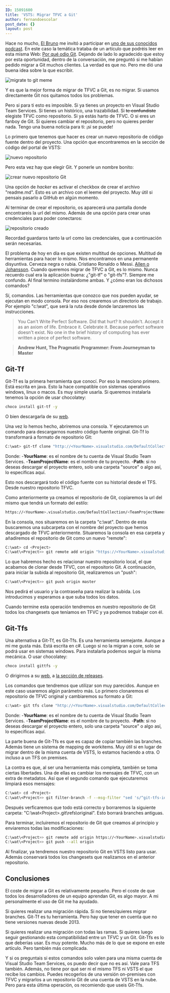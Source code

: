 ```yaml
---
ID: 15091600
title: 'VSTS: Migrar TFVC a Git'
author: fernandoescolar
post_date: {}
layout: post
---
```

Hace no mucho, [El Bruno](https://twitter.com/elbruno "El Bruno") me invitó a participar en [uno de sus conocidos podcast](https://elbruno.com/2016/08/30/podcast-por-que-odio-git/ "Podcast: Por qué odio Git"). En este caso la temática trataba de un artículo que podréis leer en esta misma Web: [Por qué odio Git](http://fernandoescolar.github.io/2016/02/16/por-que-odio-git/ "Artículo: por qué odio Git"). Dejando de lado lo agradecido que estoy por esta oportunidad, dentro de la conversación, me preguntó si me habían pedido migrar a Git muchos clientes. La verdad es que no. Pero me dió una buena idea sobre la que escribir.<!--break-->

![migrate to git meme]({{site.baseurl}}/public/uploads/2016/09/meme-migrate.jpg)

Y es que la mejor forma de migrar de TFVC a Git, es no migrar. Si usamos directamente Git nos quitamos todos los problemas. 

Pero si para ti esto es imposible. Si ya tienes un proyecto en Visual Studio Team Services. Si tienes un histórico, una trazabilidad. Si ~~te confundiste~~ elegiste TFVC como repositorio. Si ya estás harto de TFVC. O si eres un fanboy de Git. Si quieres cambiar el repositorio, pero no quieres perder nada. Tengo una buena noticia para ti: ¡sí se puede!

Lo primero que tenemos que hacer es crear un nuevo repositorio de código fuente dentro del proyecto. Una opción que encontraremos en la sección de código del portal de VSTS:

![nuevo repositorio]({{site.baseurl}}/public/uploads/2016/09/migrate-git-1.png)

Pero esta vez hay que elegir Git. Y ponerle un nombre bonito:

![crear nuevo repositorio Git]({{site.baseurl}}/public/uploads/2016/09/migrate-git-2.png) 

Una opción de _hacker_ es activar el checkbox de crear el archivo "readme.md". Esto es un archivo con el leeme del proyecto. Muy útil si pensais pasarlo a GitHub en algún momento.

Al terminar de crear el repositorio, os aparecerá una pantalla donde encontrareis la url del mismo. Además de una opción para crear unas credenciales para poder conectaros:

![repositorio creado]({{site.baseurl}}/public/uploads/2016/09/migrate-git-3.png) 

Recordad guardaros tanto la url como las credenciales, que a continuación serán necesarias.

El problema de hoy en día es que existen multitud de opciones. Multitud de herramientas para hacer lo mismo. Nos encontramos en una permanente disyuntiva. Cerveza negra o rubia. Cristiano Ronaldo o Messi. [Allen o Johansson](http://www.fangazing.com/berto/algo_para_pensar_01__la_disyuntiva_allen__johansson/43&style=flat "Disyuntiva Allen-Johansson"). Cuando queremos migrar de TFVC a Git, es lo mismo. Nunca recuerdo cual era la aplicación buena: ¿"git-tf" o "git-tfs"?. Siempre me confundo. Al final termino instalándome ambas. Y ¿cómo eran los dichosos comandos?

Sí, comandos. Las herramientas que conozco que nos pueden ayudar, se ejecutan en modo consola. Por eso nos crearemos un directorio de trabajo. Por ejemplo "c:\wat", que será la ruta desde donde lanzaremos las instrucciones.

> You Can't Write Perfect Software. Did that hurt? It shouldn't. Accept it as an axiom of life. Embrace it. Celebrate it. Because perfect software doesn't exist. No one in the brief history of computing has ever written a piece of perfect software.

> **Andrew Hunt, The Pragmatic Programmer: From Journeyman to Master**

## Git-Tf
Git-Tf es la primera herramienta que conocí. Por eso la menciono primero. Está escrita en java. Esto la hace compatible con sistemas operativos windows, linux o macos. Es muy simple usarla. Si queremos instalarla tenemos la opción de usar chocolatey:

```bash
choco install git-tf -y
```

O bien descargarla de su [web](https://gittf.codeplex.com/ "Git-Tf").
 
Una vez lo hemos hecho, abriremos una consola. Y ejecutaremos un comando para descargarnos nuestro código fuente original. Git-Tf lo transformará a formato de repositorio Git:
 
```bash
C:\wat> git-tf clone "http://<YourName>.visualstudio.com/DefaultCollection/" "$/<TeamProjectName>/<Path>" –deep
```

Donde:
-**YourName**: es el nombre de tu cuenta de Visual Studio Team Services.
-**TeamProjectName**: es el nombre de tu proyecto.
-**Path**: si no deseas descargar el proyecto entero, solo una carpeta "source" o algo así, lo especificas aquí.

Esto nos descargará todo el código fuente con su historial desde el TFS. Desde nuestro repositorio TFVC.
 
Como anteriormente ya creamos el repositorio de Git, copiaremos la url del mismo que tendrá un formato del estilo:

```bash
https://<YourName>.visualstudio.com/DefaultCollection/<TeamProjectName>/_git/<GitName>
```

En la consola, nos situaremos en la carpeta "c:\wat". Dentro de esta buscaremos una subcarpeta con el nombre del proyecto que hemos descargado de TFVC anteriormente. Situaremos la consola en esa carpeta y añadiremos el repositorio de Git como un nuevo "remote":

```bash
C:\wat> cd <Project>
C:\wat\<Project>> git remote add origin "https://<YourName>.visualstudio.com/DefaultCollection/<TeamProjectName>/_git/<GitName>"
```
 
Lo que habremos hecho es relacionar nuestro repositorio local, el que acabamos de clonar desde TFVC, con el repositorio Git. A continuación, para iniciar la subida al repositorio Git, realizaremos un "push":

```bash
C:\wat\<Project>> git push origin master
```

Nos pedirá el usuario y la contraseña para realizar la subida. Los introducimos y esperamos a que suba todos los datos.
 
Cuando termine esta operación tendremos en nuestro repositorio de Git todos los changesets que teníamos en TFVC y ya podremos trabajar con él.

## Git-Tfs
Una alternativa a Git-Tf, es Git-Tfs. Es una herramienta semejante. Aunque a mi me gusta más. Está escrita en c#. Luego si no la migran a core, solo se podrá usar en sistemas windows. Para instalarla podemos seguir la misma mecánica. O usar chocolatey:

```bash
choco install gittfs -y
```

O dirigirnos a su [web](https://github.com/git-tfs/git-tfs "Git-Tfs"), a [la sección de releases](https://github.com/git-tfs/git-tfs/releases "Git-Tfs Releases").

Los comandos que tendremos que utilizar son muy parecidos. Aunque en este caso usaremos algún parámetro más. Lo primero clonaremos el repositorio de TFVC original y cambiaremos su formato a Git:

```bash
c:\wat> git tfs clone "http://<YourName>.visualstudio.com/DefaultCollection/" "$/<TeamProjectName>/<Path>" . --branches=all --export --export-work-item-mapping="c:\wat\mapping\file.txt"
```
Donde:
-**YourName**: es el nombre de tu cuenta de Visual Studio Team Services.
-**TeamProjectName**: es el nombre de tu proyecto.
-**Path**: si no deseas descargar el proyecto entero, solo una carpeta "source" o algo así, lo especificas aquí.

La parte buena de Git-Tfs es que es capaz de copiar también las branches. Además tiene un sistema de mapping de workitems. Muy útil si en lugar de migrar dentro de la misma cuenta de VSTS, lo estamos haciendo a otra. O incluso a un TFS on premises.

La contra es que, al ser una herramienta más completa, también se toma ciertas libertades. Una de ellas es cambiar los mensajes de TFVC, con un extra de metadatos. Así que el segundo comando que ejecutaremos limpiará esos mensajes:

```bash
C:\wat> cd <Project>
C:\wat\<Project>> git filter-branch -f --msg-filter "sed 's/^git-tfs-id:.*$//g'" -- --all
```

Después verficaremos que todo está correcto y borraremos la siguiente carpeta: "C:\wat\<Project>\.git\refs\original". Esto borrará branches antiguas.

Para terminar, incluiremos el repositorio de Git que creamos al principio y enviaremos todas las modificaciones:

```bash
C:\wat\<Project>> git remote add origin https://<YourName>.visualstudio.com/DefaultCollection/<TeamProjectName>/_git/<GitName>
C:\wat\<Project>> git push --all origin
```

Al finalizar, ya tendremos nuestro repositorio Git en VSTS listo para usar. Además conservará todos los changesets que realizamos en el anterior repositorio.

## Conclusiones
El coste de migrar a Git es relativamente pequeño. Pero el coste de que todos los desarrolladores de un equipo aprendan Git, es algo mayor. A mi personalmente el uso de Git me ha ayudado.

Si quieres realizar una migración rápida. Si no tienes/quieres migrar branches. Git-Tf es tu herramienta. Pero hay que tener en cuenta que no tiene versiones nuevas desde 2013.

Si quieres realizar una migración con todas las ramas. Si quieres luego seguir gestionando esta compatibilidad entre un TFVC y un Git. Git-Tfs es lo que deberías usar. Es muy potente. Mucho más de lo que se expone en este artículo. Pero también más complicada.

Y si os preguntais si estos comandos solo valen para una misma cuenta de Visual Studio Team Services, os puedo decir que no es así. Vale para TFS también. Además, no tiene por qué ser ni el mismo TFS ni VSTS el que recibe los cambios. Puedes recogerlos de una versión on-premises con TFVC y migrarlos a un repositorio Git de una cuenta de VSTS en la nube. Pero para esta última operación, os recomiendo que useis Git-Tfs.
